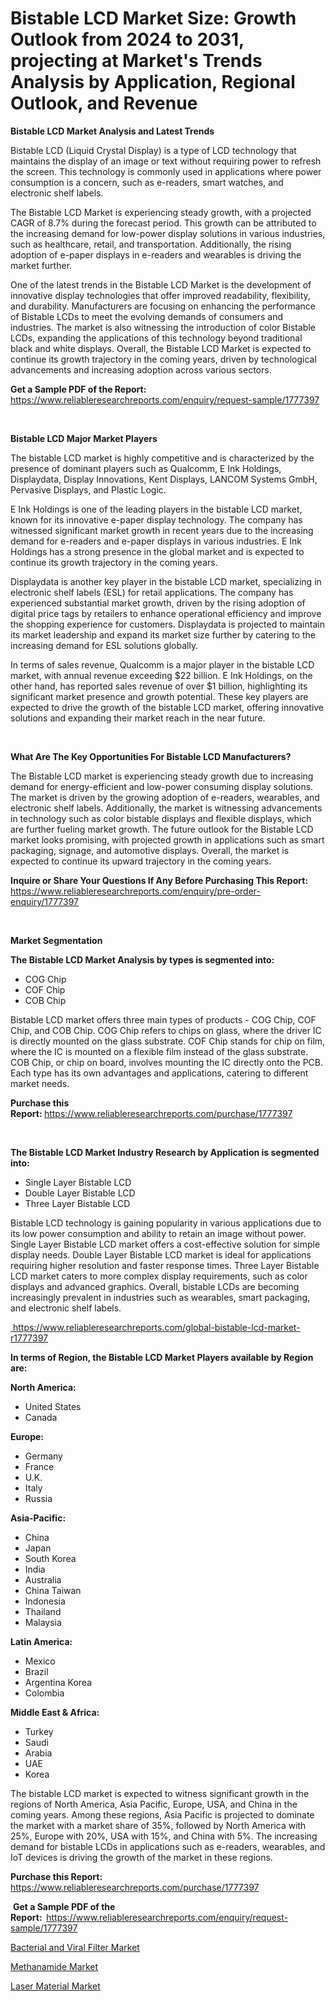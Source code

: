 <p><h1>Bistable LCD Market Size: Growth Outlook from 2024 to 2031, projecting at Market's Trends Analysis by Application, Regional Outlook, and Revenue</h1></p><p><strong>Bistable LCD Market Analysis and Latest Trends</strong></p>
<p><p>Bistable LCD (Liquid Crystal Display) is a type of LCD technology that maintains the display of an image or text without requiring power to refresh the screen. This technology is commonly used in applications where power consumption is a concern, such as e-readers, smart watches, and electronic shelf labels.</p><p>The Bistable LCD Market is experiencing steady growth, with a projected CAGR of 8.7% during the forecast period. This growth can be attributed to the increasing demand for low-power display solutions in various industries, such as healthcare, retail, and transportation. Additionally, the rising adoption of e-paper displays in e-readers and wearables is driving the market further.</p><p>One of the latest trends in the Bistable LCD Market is the development of innovative display technologies that offer improved readability, flexibility, and durability. Manufacturers are focusing on enhancing the performance of Bistable LCDs to meet the evolving demands of consumers and industries. The market is also witnessing the introduction of color Bistable LCDs, expanding the applications of this technology beyond traditional black and white displays. Overall, the Bistable LCD Market is expected to continue its growth trajectory in the coming years, driven by technological advancements and increasing adoption across various sectors.</p></p>
<p><strong>Get a Sample PDF of the Report:&nbsp;</strong> <a href="https://www.reliableresearchreports.com/enquiry/request-sample/1777397">https://www.reliableresearchreports.com/enquiry/request-sample/1777397</a></p>
<p>&nbsp;</p>
<p><strong>Bistable LCD Major Market Players</strong></p>
<p><p>The bistable LCD market is highly competitive and is characterized by the presence of dominant players such as Qualcomm, E Ink Holdings, Displaydata, Display Innovations, Kent Displays, LANCOM Systems GmbH, Pervasive Displays, and Plastic Logic.</p><p>E Ink Holdings is one of the leading players in the bistable LCD market, known for its innovative e-paper display technology. The company has witnessed significant market growth in recent years due to the increasing demand for e-readers and e-paper displays in various industries. E Ink Holdings has a strong presence in the global market and is expected to continue its growth trajectory in the coming years.</p><p>Displaydata is another key player in the bistable LCD market, specializing in electronic shelf labels (ESL) for retail applications. The company has experienced substantial market growth, driven by the rising adoption of digital price tags by retailers to enhance operational efficiency and improve the shopping experience for customers. Displaydata is projected to maintain its market leadership and expand its market size further by catering to the increasing demand for ESL solutions globally.</p><p>In terms of sales revenue, Qualcomm is a major player in the bistable LCD market, with annual revenue exceeding $22 billion. E Ink Holdings, on the other hand, has reported sales revenue of over $1 billion, highlighting its significant market presence and growth potential. These key players are expected to drive the growth of the bistable LCD market, offering innovative solutions and expanding their market reach in the near future.</p></p>
<p>&nbsp;</p>
<p><strong>What Are The Key Opportunities For Bistable LCD Manufacturers?</strong></p>
<p><p>The Bistable LCD market is experiencing steady growth due to increasing demand for energy-efficient and low-power consuming display solutions. The market is driven by the growing adoption of e-readers, wearables, and electronic shelf labels. Additionally, the market is witnessing advancements in technology such as color bistable displays and flexible displays, which are further fueling market growth. The future outlook for the Bistable LCD market looks promising, with projected growth in applications such as smart packaging, signage, and automotive displays. Overall, the market is expected to continue its upward trajectory in the coming years.</p></p>
<p><strong>Inquire or Share Your Questions If Any Before Purchasing This Report:</strong> <a href="https://www.reliableresearchreports.com/enquiry/pre-order-enquiry/1777397">https://www.reliableresearchreports.com/enquiry/pre-order-enquiry/1777397</a></p>
<p>&nbsp;</p>
<p><strong>Market Segmentation</strong></p>
<p><strong>The Bistable LCD Market Analysis by types is segmented into:</strong></p>
<p><ul><li>COG Chip</li><li>COF Chip</li><li>COB Chip</li></ul></p>
<p><p>Bistable LCD market offers three main types of products - COG Chip, COF Chip, and COB Chip. COG Chip refers to chips on glass, where the driver IC is directly mounted on the glass substrate. COF Chip stands for chip on film, where the IC is mounted on a flexible film instead of the glass substrate. COB Chip, or chip on board, involves mounting the IC directly onto the PCB. Each type has its own advantages and applications, catering to different market needs.</p></p>
<p><strong>Purchase this Report:&nbsp;</strong><a href="https://www.reliableresearchreports.com/purchase/1777397">https://www.reliableresearchreports.com/purchase/1777397</a></p>
<p>&nbsp;</p>
<p><strong>The Bistable LCD Market Industry Research by Application is segmented into:</strong></p>
<p><ul><li>Single Layer Bistable LCD</li><li>Double Layer Bistable LCD</li><li>Three Layer Bistable LCD</li></ul></p>
<p><p>Bistable LCD technology is gaining popularity in various applications due to its low power consumption and ability to retain an image without power. Single Layer Bistable LCD market offers a cost-effective solution for simple display needs. Double Layer Bistable LCD market is ideal for applications requiring higher resolution and faster response times. Three Layer Bistable LCD market caters to more complex display requirements, such as color displays and advanced graphics. Overall, bistable LCDs are becoming increasingly prevalent in industries such as wearables, smart packaging, and electronic shelf labels.</p></p>
<p><a href="https://www.reliableresearchreports.com/global-bistable-lcd-market-r1777397">&nbsp;https://www.reliableresearchreports.com/global-bistable-lcd-market-r1777397</a></p>
<p><strong>In terms of Region, the Bistable LCD Market Players available by Region are:</strong></p>
<p>
    <p> <strong> North America: </strong>
        <ul>
            <li>United States</li>
            <li>Canada</li>
        </ul>
        </p> 
    <p> <strong> Europe: </strong>
        <ul>
            <li>Germany</li>
            <li>France</li>
            <li>U.K.</li>
            <li>Italy</li>
            <li>Russia</li>
        </ul>
        </p> 
    <p> <strong> Asia-Pacific: </strong>
        <ul>
            <li>China</li>
            <li>Japan</li>
            <li>South Korea</li>
            <li>India</li>
            <li>Australia</li>
            <li>China Taiwan</li>
            <li>Indonesia</li>
            <li>Thailand</li>
            <li>Malaysia</li>
        </ul>
        </p> 
    <p> <strong> Latin America: </strong>
        <ul>
            <li>Mexico</li>
            <li>Brazil</li>
            <li>Argentina Korea</li>
            <li>Colombia</li>
        </ul>
        </p> 
    <p> <strong> Middle East & Africa: </strong>
        <ul>
            <li>Turkey</li>
            <li>Saudi</li>
            <li>Arabia</li>
            <li>UAE</li>
            <li>Korea</li>
        </ul>
    </p>
    </p>
<p><p>The bistable LCD market is expected to witness significant growth in the regions of North America, Asia Pacific, Europe, USA, and China in the coming years. Among these regions, Asia Pacific is projected to dominate the market with a market share of 35%, followed by North America with 25%, Europe with 20%, USA with 15%, and China with 5%. The increasing demand for bistable LCDs in applications such as e-readers, wearables, and IoT devices is driving the growth of the market in these regions.</p></p>
<p><strong>Purchase this Report: </strong><a href="https://www.reliableresearchreports.com/purchase/1777397">https://www.reliableresearchreports.com/purchase/1777397</a></p>
<p>&nbsp;<strong>Get a Sample PDF of the Report:&nbsp;&nbsp;</strong><a href="https://www.reliableresearchreports.com/enquiry/request-sample/1777397">https://www.reliableresearchreports.com/enquiry/request-sample/1777397</a></p>
<p><strong></strong></p>
<p><p><a href="https://www.linkedin.com/pulse/bacterial-viral-filter-market-size-outlook-forecast-2024-eyeue?trackingId=ODcTFVEd%2BCBuzDFX1%2BnJqA%3D%3D">Bacterial and Viral Filter Market</a></p><p><a href="https://www.linkedin.com/pulse/methanamide-market-offer-valuable-insights-size-share-trends-8zpie?trackingId=kRi5w0W2mcvC8fcVKtIBGQ%3D%3D">Methanamide Market</a></p><p><a href="https://www.linkedin.com/pulse/laser-material-market-size-growth-forecast-from-2024-2031-nymee?trackingId=9KWuD1C9Ee8DpJBmcpeKGw%3D%3D">Laser Material Market</a></p></p>
